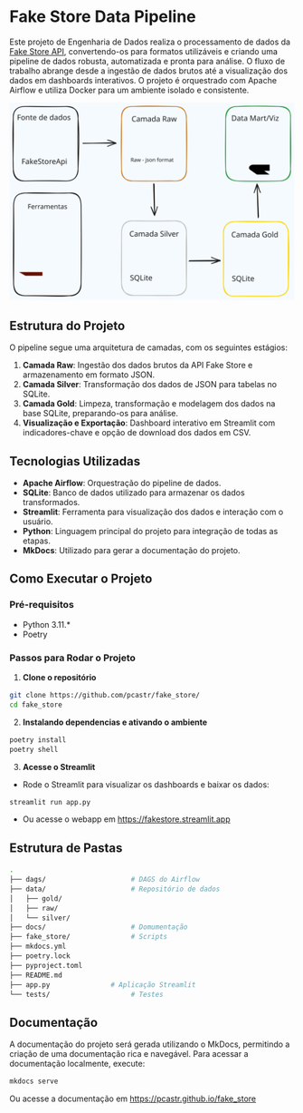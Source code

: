 # Fake Store Data Pipeline

Este projeto de Engenharia de Dados realiza o processamento de dados da [Fake Store API](https://fakestoreapi.com/), convertendo-os para formatos utilizáveis e criando uma pipeline de dados robusta, automatizada e pronta para análise. O fluxo de trabalho abrange desde a ingestão de dados brutos até a visualização dos dados em dashboards interativos. O projeto é orquestrado com Apache Airflow e utiliza Docker para um ambiente isolado e consistente.

<p align="center">
    <img src="docs/assets/fluxo-geral.svg" />
</p>


## Estrutura do Projeto

O pipeline segue uma arquitetura de camadas, com os seguintes estágios:

1. **Camada Raw**: Ingestão dos dados brutos da API Fake Store e armazenamento em formato JSON.
2. **Camada Silver**: Transformação dos dados de JSON para tabelas no SQLite.
3. **Camada Gold**: Limpeza, transformação e modelagem dos dados na base SQLite, preparando-os para análise.
4. **Visualização e Exportação**: Dashboard interativo em Streamlit com indicadores-chave e opção de download dos dados em CSV.


## Tecnologias Utilizadas

- **Apache Airflow**: Orquestração do pipeline de dados.
- **SQLite**: Banco de dados utilizado para armazenar os dados transformados.
- **Streamlit**: Ferramenta para visualização dos dados e interação com o usuário.
- **Python**: Linguagem principal do projeto para integração de todas as etapas.
- **MkDocs**: Utilizado para gerar a documentação do projeto.


## Como Executar o Projeto

### Pré-requisitos

- Python 3.11.*
- Poetry


### Passos para Rodar o Projeto

1. **Clone o repositório**
```bash
git clone https://github.com/pcastr/fake_store/
cd fake_store
```

2. **Instalando dependencias e ativando o ambiente**
```bash
poetry install
poetry shell
```


3. **Acesse o Streamlit**
* Rode o Streamlit para visualizar os dashboards e baixar os dados:
```bash
streamlit run app.py
```

* Ou acesse o webapp em https://fakestore.streamlit.app

## Estrutura de Pastas
```Bash
.
├── dags/                     # DAGS do Airflow
├── data/                     # Repositório de dados
│   ├── gold/
│   ├── raw/
│   └── silver/
├── docs/                     # Domumentação
├── fake_store/               # Scripts
├── mkdocs.yml
├── poetry.lock
├── pyproject.toml
├── README.md
├── app.py               # Aplicação Streamlit
└── tests/                    # Testes
```


## Documentação
A documentação do projeto será gerada utilizando o MkDocs, permitindo a criação de uma documentação rica e navegável. Para acessar a documentação localmente, execute:

```bash
mkdocs serve
```
Ou acesse a documentação em https://pcastr.github.io/fake_store
